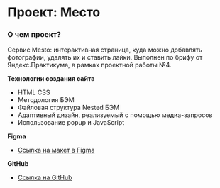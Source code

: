 # Проект: Место

### О чем проект?
Сервис Mesto: интерактивная страница, куда можно добавлять фотографии, удалять их и ставить лайки. Выполнен по брифу от Яндекс.Практикума, в рамках проектной работы №4.

**Технологии создания сайта**
* HTML CSS
* Методология БЭМ
* Файловая структура Nested БЭМ
* Адаптивный дизайн, реализуемый с помощью медиа-запросов
* Использование popup и JavaScript  

**Figma**

* [Ссылка на макет в Figma](https://www.figma.com/file/2cn9N9jSkmxD84oJik7xL7/JavaScript.-Sprint-4?node-id=0%3A1)

**GitHub**

* [Ссылка на GitHub](https://messaiina.github.io/mesto/)

